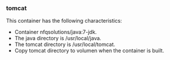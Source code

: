 ### tomcat

This container has the following characteristics:
- Container nfqsolutions/java:7-jdk.
- The java directory is /usr/local/java.
- The tomcat directory is /usr/local/tomcat.
- Copy tomcat directory to volumen when the container is built.